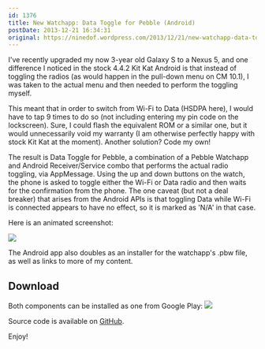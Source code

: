 ```yaml
---
id: 1376
title: New Watchapp: Data Toggle for Pebble (Android)
postDate: 2013-12-21 16:34:31
original: https://ninedof.wordpress.com/2013/12/21/new-watchapp-data-toggle-for-pebble/
---
```


I've recently upgraded my now 3-year old Galaxy S to a Nexus 5, and one difference I noticed in the stock 4.4.2 Kit Kat Android is that instead of toggling the radios (as would happen in the pull-down menu on CM 10.1), I was taken to the actual menu and then needed to perform the toggling myself.

This meant that in order to switch from Wi-Fi to Data (HSDPA here), I would have to tap 9 times to do so (not including entering my pin code on the lockscreen). Sure, I could flash the equivalent ROM or a similar one, but it would unnecessarily void my warranty (I am otherwise perfectly happy with stock Kit Kat at the moment). Another solution? Code my own!

The result is Data Toggle for Pebble, a combination of a Pebble Watchapp and Android Receiver/Service combo that performs the actual radio toggling, via AppMessage. Using the up and down buttons on the watch, the phone is asked to toggle either the Wi-Fi or Data radio and then waits for the confirmation from the phone. The one caveat (but not a deal breaker) that arises from the Android APIs is that toggling Data while Wi-Fi is connected appears to have no effect, so it is marked as 'N/A' in that case.

Here is an animated screenshot:

![](http://ninedof.files.wordpress.com/2013/12/mockup1.gif)

The Android app also doubles as an installer for the watchapp's .pbw file, as well as links to more of my content.

## Download

Both components can be installed as one from Google Play:
![](https://developer.android.com/images/brand/en_generic_rgb_wo_60.png)

Source code is available on  [GitHub](https://github.com/C-D-Lewis?tab=repositories).

Enjoy!
